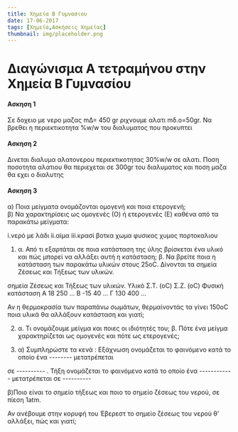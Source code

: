 ```yaml
---
title: Χημεία Β Γυμνασιου
date: 17-06-2017
tags: [Χημεία,Ασκήσεις Χημείας]
thumbnail: img/placeholder.png
---
```


# Διαγώνισμα Α τετραμήνου στην Χημεία Β Γυμνασίου

#### Ασκηση 1
Σε δοχειο με νερο μαζας mΔ= 450 gr ριχνουμε αλατι mδ.ο=50gr.
Να βρεθει η περιεκτικοτητα %w/w του διαλυματος που προκυπτει

#### Ασκηση 2
Δινεται διαλυμα αλατονερου  περιεκτικοτητας 30%w/w σε αλατι.
Ποση ποσοτητα αλατιου θα περιεχεται σε 300gr του διαλυματος και ποση μαζα θα εχει ο διαλυτης 

#### Ασκηση 3
α) Ποια µείγµατα ονοµάζονται οµογενή και ποια ετερογενή;  
β) Να χαρακτηρίσεις ως οµογενές (Ο) ή ετερογενές (Ε) καθένα από τα παρακάτω µείγµατα:

i.νερό µε λάδι ii.αίµα iii.κρασί
βοτκα 
χωμα
φυσικος χυμος πορτοκαλιου






1. α. Από τι εξαρτάται σε ποια κατάσταση της ύλης βρίσκεται ένα υλικό και πώς µπορεί να αλλάξει αυτή η κατάσταση;
β. Να βρείτε ποια η κατάσταση των παρακάτω υλικών στους 25οC. ∆ίνονται τα
σηµεία Ζέσεως και Τήξεως των υλικών.

σηµεία Ζέσεως και Τήξεως των υλικών.
Υλικό	Σ.Τ. (οC)	Σ.Ζ. (οC)	Φυσική κατάσταση
Α	18	250	…
Β	-15	40	…
Γ	130	400	…

Αν η θερµοκρασία των παραπάνω σωµάτων, θερµαίνοντάς τα γίνει 150οC ποια υλικά θα αλλάξουν κατάσταση και γιατί;

2. α. Τι ονοµάζουµε µείγµα και ποιες οι ιδιότητές του; β. Πότε ένα µείγµα χαρακτηρίζεται ως οµογενές και πότε ως ετερογενές;


1. α) Συµπληρώστε τα κενά :
Εξάχνωση ονοµάζεται το φαινόµενο κατά το οποίο ένα -------- µετατρέπεται

σε ---------- .
Τήξη ονοµάζεται το φαινόµενο κατά το οποίο ένα ------------ µετατρέπεται
σε ----------

β)Ποιο είναι το σηµείο τήξεως και ποιο το σηµείο ζέσεως του νερού, σε πίεση 1atm.

Αν ανέβουµε στην κορυφή του Έβερεστ το σηµείο ζέσεως του νερού θ’ αλλάξει, πώς και γιατί;




